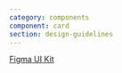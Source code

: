 ```yaml
---
category: components
component: card
section: design-guidelines
---
```



<section data-section="design-guidelines">
  
  <div class="dummy-design-guidelines">
    <p class="dummy-paragraph"><a href="https://www.figma.com/file/noyY6dUMDYjmySpHcMjhkN/?node-id=2%3A11">Figma UI Kit</a></p>
  </div>
</section>
